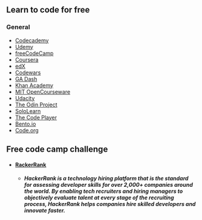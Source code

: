 ## Learn to code for free
### General
* [Codecademy](https://www.codecademy.com/)
* [Udemy](https://www.udemy.com/)
* [freeCodeCamp](https://www.freecodecamp.org/)
* [Coursera](www.coursera.org)
* [edX](www.edx.org)
* [Codewars](www.codewars.com)
* [GA Dash](dash.generalassemb.ly)
* [Khan Academy](www.khanacademy.org)
* [MIT OpenCourseware]()
* [Udacity](www.udacity.com)
* [The Odin Project](www.theodinproject.com)
* [SoloLearn](www.sololearn.com)
* [The Code Player](thecodeplayer.com)
* [Bento.io](bento.io)
* [Code.org](code.org)


## Free code camp challenge
* #### [RackerRank](www.hackerrank.com)
    - ##### HackerRank is a technology hiring platform that is the standard for assessing developer skills for over 2,000+ companies around the world. By enabling tech recruiters and hiring managers to objectively evaluate talent at every stage of the recruiting process, HackerRank helps companies hire skilled developers and innovate faster.
